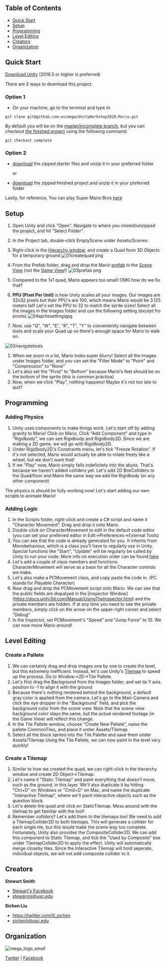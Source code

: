 ## Table of Contents  
- [Quick Start](#quick-start)  
- [Setup](#setup)  
- [Programming](#programming)  
- [Level Editing](#level-editing)  
- [Creators](#creators)  
- [Organization](#organization)  


## Quick Start

[Download Unity](https://store.unity.com/download?ref=personal) (2018.3 or higher is preferred)

There are 2 ways to download this project:

### Option 1
* On your machine, go to the terminal and type in:

```
git clone git@github.com:uscmega/UnityWorkshop2019-Mario.git
```
By default you will be on the [master/incomplete branch](https://github.com/uscmega/UnityWorkshop2019-Mario), but you can checkout [the finished project](https://github.com/uscmega/UnityWorkshop2019-Mario) using the following command:

```
git checkout complete
```

### Option 2

* [download](https://github.com/uscmega/UnityWorkshop2019-Mario/archive/master.zip) the zipped starter files and unzip it in your preferred folder

  or

* [download](https://github.com/uscmega/UnityWorkshop2019-Mario/archive/complete.zip) the zipped finished project and unzip it in your preferred folder

Lastly, for reference, You can play Super Mario Bros [here](https://supermarioemulator.com/mario.php)

## Setup
1. Open Unity and click "Open". Navigate to where you cloned/unzipped the project, and hit "Select Folder".
1. In the Project tab, double-click EmptyScene under Assets/Scenes.
1. Right-click in the [Hierarchy window](https://docs.unity3d.com/Manual/Hierarchy.html), and create a Quad from 3D Objects for a temporary ground
![01createquad png](https://user-images.githubusercontent.com/20757517/53938558-7c222d80-4065-11e9-99d7-687e74d437bc.jpg)
1. From the Prefab folder, drag and drop the Mario [prefab](https://docs.unity3d.com/Manual/Prefabs.html) to the [Scene View](https://docs.unity3d.com/Manual/UsingTheSceneView.html) (not the [Game View](https://docs.unity3d.com/Manual/GameView.html)!) 
![03prefab png](https://user-images.githubusercontent.com/20757517/53938655-b5f33400-4065-11e9-926b-a05ab5851808.jpg)

1. Compared to the 1x1 quad, Mario appears too small! OMG how do we fix that?
1. **PPU (Pixel Per Unit)** is how Unity scales all your images. Our images are 32x32 pixels but their PPU's are 100, which means Mario would be 3.125 meters tall! Let's set the PPU to 32 to match the sprite sizes! Select all the images in the Images folder and use the following setting (except fro pivots)
![04spritesettingsjpg](https://user-images.githubusercontent.com/20757517/53939235-53029c80-4067-11e9-9458-09cfcf4c9a36.jpg)

1. Now, use "Q", "W", "E", "R", "T", "Y" to conveniently navigate between tools and scale your Quad up so there's enough space for Mario to walk on.

![02navigatetools](https://user-images.githubusercontent.com/20757517/53939164-28b0df00-4067-11e9-8c0d-a56f598c8303.jpg)

1. When we zoom in a lot, Mario looks super blurry! Select all the images under Images folder, and you can set the "Filter Mode" to "Point" and "Compression" to "None"
1. Let's also set the "Pivot" to "Bottom" because Mario's feet should be on the bottom of the sprite (this is common practice)
1. Now, when we click "Play", nothing happens! Maybe it's not too late to quit?

## Programming
### Adding Physics
1. Unity uses components to make things work. Let's start off by adding gravity to Mario! Click on Mario, Click "Add Component" and type in "Rigidbody", we can see Rigidbody and Rigidbody2D. Since we are making a 2D game, we will go with Rigidbody2D.
1. Under Rigidbody2D's Constraints menu, let's tick "Freeze Rotation". If it's not selected, Mario would actually be able to rotate freely like a wheel, but we don't want that!
2. If we "Play" now, Mario simply falls indefinitely into the abyss. That's because we haven't added colliders yet. Let's add 2D BoxColliders to the Quad/floor and Mario the same way we add the Rigidbody (or any other component) 

The physics is should be fully working now! Let's start adding our own scripts to animate Mario!

### Adding Logic
1. In the Scripts folder, right-click and create a C# script and name it "Character Movement". Drag and drop it onto Mario.
1. Double-click on CharacterMovement to edit in the default code editor (you can set your preferred editor in Edit->Preferences->External Tools)
1. You can see that the code is already generated for you. It inherits from Monobehaviour, which is a class you'll have to regularly use in Unity. Special functions like "Start", "Update" will be regularly be called by Unity to run your code. More info on execution order can be found [here](https://docs.unity3d.com/Manual/ExecutionOrder.html)
1. Let's add a couple of class members and functions. CharacterMovement will serve as a base for all the Character controls we make.
1. Let's also make a PCMovement class, and copy paste the code in. (PC stands for Playable Character)
1. Now drag and drop the PCMovement script onto Mario. We can see that the public fields are dispalyed in the [Inspector Window] (https://docs.unity3d.com/Manual/UsingTheInspector.html) and the private members are hidden. If at any time you need to see the private members, simply click on the arrow on the upper-right corner and select "Debug"
1. In the Inspector, set PCMovement's "Speed" and "Jump Force" to 10. We can now move Mario around!

## Level Editing
### Create a Pallete
1. We can certainly drag and drop images one by one to create the level, but this extremely inefficient. Instead, let's use Unity's [Tilemap](https://docs.unity3d.com/Manual/class-Tilemap.html) to speed up the process. Go to Window->2D->Tile Pallete.
1. Let's first drag the Background from the Images folder, and set its Y axis position to -1 to align it with the ground
1. Because there's nothing rendered behind the background, a default gray color is applied from the camera. Let's go to the Main Camera and click the eye dropper in the "Background" field, and pick the background color from the scene view. Note that the scene view background color stays the same, but the actual rendered footage (in the Game View) will reflect this change.
1. In the Tile Pallete window, choose "Create New Pallete", name the pallete CommonTiles, and place it under Assets/Tilemap
1. Select all the block sprites into the Tile Palette and save them under Assets/Tilemap
Using the Tile Pallete, we can now paint in the level very quickly!

### Create a Tilemap
1. Similar to how we created the quad, we can right-click in the hierarchy window and create 2D Object->Tilemap.
1. Let's name it "Static Tilemap" and paint everything that doesn't move, such as the ground, in this layer. We'll also duplicate it by hitting "Ctrl+D" on Windows or "Cmd+D" on Mac, and name the duplicate "Interactive Tilemap", where we'll paint interactive objects such as the question block. 
1. Let's delete the quad and click on StaticTilemap. Mess around with the tilemap to get familiar with the tool!
1. Remember colliders? Let's add them to the tilemaps too! We need to add a TilemapCollider2D to both tilemaps. This will generate a collider for each single tile, but this would make the scene way too complete. Fortunately, Unity also provides the CompositeCollider2D. We can add this component to Static Tilemap, and tick the "Used by Composite" box under TilemapCollider2D to apply the effect. Unity will automatically merge closeby tiles. Since the Interactive Tilemap will hold seperate, individual objects, we will not add composite collider to it.

## Creators

**Stewart Smith**

- [Stewart's Facebook](https://www.facebook.com/stewart.smith.908132)
- stewarms@usc.edu

**Sichen Liu**

- <https://twitter.com/lil_sichen>
- sichenli@usc.edu

## Organization
![mega_logo_small](https://user-images.githubusercontent.com/20757517/53943101-38cdbc00-4071-11e9-886e-cf7a377ab9ef.png)

[Twitter](https://twitter.com/MEGA_USC) | [Facebook](https://www.facebook.com/MEGAannouncements/)

